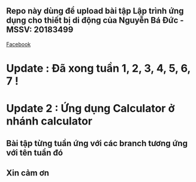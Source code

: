 ## Repo này dùng để upload bài tập Lập trình ứng dụng cho thiết bị di động của Nguyễn Bá Đức - MSSV: 20183499

[Facebook](https://www.facebook.com/Luka.Meoww/)

# Update : Đã xong tuần 1, 2, 3, 4, 5, 6, 7 !

# Update 2 : Ứng dụng Calculator ở nhánh calculator

## Bài tập từng tuần ứng với các branch tương ứng với tên tuần đó

## Xin cảm ơn

